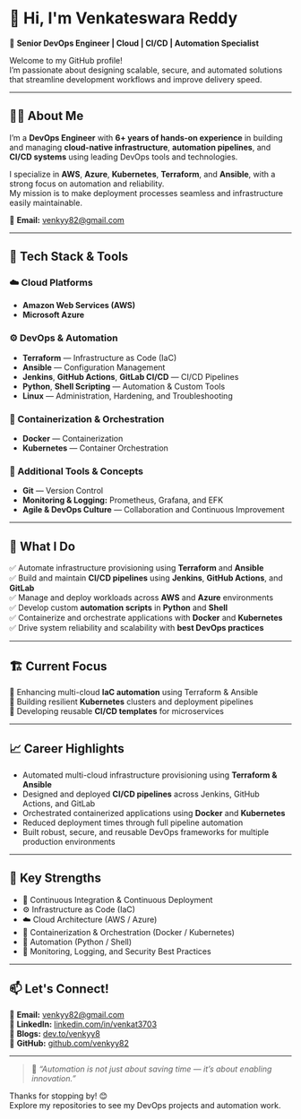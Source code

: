 # 👋 Hi, I'm Venkateswara Reddy

🚀 **Senior DevOps Engineer | Cloud | CI/CD | Automation Specialist**

Welcome to my GitHub profile!  
I’m passionate about designing scalable, secure, and automated solutions that streamline development workflows and improve delivery speed.

---

## 🧑‍💻 About Me

I’m a **DevOps Engineer** with **6+ years of hands-on experience** in building and managing **cloud-native infrastructure**, **automation pipelines**, and **CI/CD systems** using leading DevOps tools and technologies.

I specialize in **AWS**, **Azure**, **Kubernetes**, **Terraform**, and **Ansible**, with a strong focus on automation and reliability.  
My mission is to make deployment processes seamless and infrastructure easily maintainable.

📧 **Email:** [venkyy82@gmail.com](mailto:venkyy82@gmail.com)

---

## 🧰 Tech Stack & Tools

### ☁️ Cloud Platforms
- **Amazon Web Services (AWS)**
- **Microsoft Azure**

### ⚙️ DevOps & Automation
- **Terraform** — Infrastructure as Code (IaC)  
- **Ansible** — Configuration Management  
- **Jenkins**, **GitHub Actions**, **GitLab CI/CD** — CI/CD Pipelines  
- **Python**, **Shell Scripting** — Automation & Custom Tools  
- **Linux** — Administration, Hardening, and Troubleshooting  

### 🐳 Containerization & Orchestration
- **Docker** — Containerization  
- **Kubernetes** — Container Orchestration  

### 🧠 Additional Tools & Concepts
- **Git** — Version Control  
- **Monitoring & Logging:** Prometheus, Grafana, and EFK
- **Agile & DevOps Culture** — Collaboration and Continuous Improvement  

---

## 🧠 What I Do

✅ Automate infrastructure provisioning using **Terraform** and **Ansible**  
✅ Build and maintain **CI/CD pipelines** using **Jenkins**, **GitHub Actions**, and **GitLab**  
✅ Manage and deploy workloads across **AWS** and **Azure** environments  
✅ Develop custom **automation scripts** in **Python** and **Shell**  
✅ Containerize and orchestrate applications with **Docker** and **Kubernetes**  
✅ Drive system reliability and scalability with **best DevOps practices**

---

## 🏗️ Current Focus

🔹 Enhancing multi-cloud **IaC automation** using Terraform & Ansible  
🔹 Building resilient **Kubernetes** clusters and deployment pipelines  
🔹 Developing reusable **CI/CD templates** for microservices  


---

## 📈 Career Highlights

- Automated multi-cloud infrastructure provisioning using **Terraform & Ansible**  
- Designed and deployed **CI/CD pipelines** across Jenkins, GitHub Actions, and GitLab  
- Orchestrated containerized applications using **Docker** and **Kubernetes**  
- Reduced deployment times through full pipeline automation  
- Built robust, secure, and reusable DevOps frameworks for multiple production environments  

---

## 🧩 Key Strengths

- 🔁 Continuous Integration & Continuous Deployment  
- ⚙️ Infrastructure as Code (IaC)  
- ☁️ Cloud Architecture (AWS / Azure)  
- 🐳 Containerization & Orchestration (Docker / Kubernetes)  
- 🧠 Automation (Python / Shell)  
- 🧰 Monitoring, Logging, and Security Best Practices  

---

## 📫 Let's Connect!

📧 **Email:** [venkyy82@gmail.com](mailto:venkyy82@gmail.com)  
💼 **LinkedIn:** [linkedin.com/in/venkat3703](https://www.linkedin.com/in/venkat3703)  
🧰 **Blogs:** [dev.to/venkyy8](https://dev.to/venkyy8)  
🐙 **GitHub:** [github.com/venkyy82](https://github.com/venkyy82)


---

> 💬 *“Automation is not just about saving time — it’s about enabling innovation.”*

Thanks for stopping by! 😊  
Explore my repositories to see my DevOps projects and automation work.


